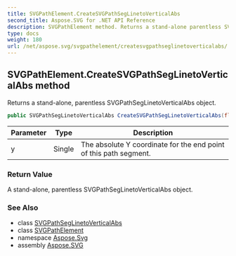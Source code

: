 ```yaml
---
title: SVGPathElement.CreateSVGPathSegLinetoVerticalAbs
second_title: Aspose.SVG for .NET API Reference
description: SVGPathElement method. Returns a stand-alone parentless SVGPathSegLinetoVerticalAbs object
type: docs
weight: 180
url: /net/aspose.svg/svgpathelement/createsvgpathseglinetoverticalabs/
---
```

## SVGPathElement.CreateSVGPathSegLinetoVerticalAbs method

Returns a stand-alone, parentless SVGPathSegLinetoVerticalAbs object.

```csharp
public SVGPathSegLinetoVerticalAbs CreateSVGPathSegLinetoVerticalAbs(float y)
```

| Parameter | Type | Description |
| --- | --- | --- |
| y | Single | The absolute Y coordinate for the end point of this path segment. |

### Return Value

A stand-alone, parentless SVGPathSegLinetoVerticalAbs object.

### See Also

* class [SVGPathSegLinetoVerticalAbs](../../../aspose.svg.paths/svgpathseglinetoverticalabs/)
* class [SVGPathElement](../)
* namespace [Aspose.Svg](../../../aspose.svg/)
* assembly [Aspose.SVG](../../../)
